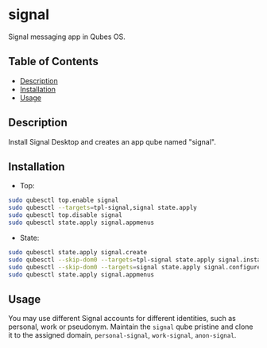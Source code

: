 # signal

Signal messaging app in Qubes OS.

## Table of Contents

*   [Description](#description)
*   [Installation](#installation)
*   [Usage](#usage)

## Description

Install Signal Desktop and creates an app qube named "signal".

## Installation

*   Top:

```sh
sudo qubesctl top.enable signal
sudo qubesctl --targets=tpl-signal,signal state.apply
sudo qubesctl top.disable signal
sudo qubesctl state.apply signal.appmenus
```

*   State:

<!-- pkg:begin:post-install -->

```sh
sudo qubesctl state.apply signal.create
sudo qubesctl --skip-dom0 --targets=tpl-signal state.apply signal.install
sudo qubesctl --skip-dom0 --targets=signal state.apply signal.configure
sudo qubesctl state.apply signal.appmenus
```

<!-- pkg:end:post-install -->

## Usage

You may use different Signal accounts for different identities, such as
personal, work or pseudonym. Maintain the `signal` qube pristine and clone it
to the assigned domain, `personal-signal`, `work-signal`, `anon-signal`.
